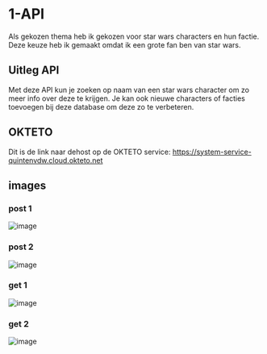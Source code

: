 # 1-API
Als gekozen thema heb ik gekozen voor star wars characters en hun factie.
Deze keuze heb ik gemaakt omdat ik een grote fan ben van star wars.

## Uitleg API
Met deze API kun je zoeken op naam van een star wars character om zo meer info over deze te krijgen.
Je kan ook nieuwe characters of facties toevoegen bij deze database om deze zo te verbeteren. 

## OKTETO 
Dit is de link naar dehost op de OKTETO service: https://system-service-quintenvdw.cloud.okteto.net

## images
### post 1
![image](https://github.com/QuintenVdW/apiquintenvdw/assets/104367615/5f5c04c4-6dac-4e15-93b9-a739b2ebb4d2)
### post 2
![image](https://github.com/QuintenVdW/apiquintenvdw/assets/104367615/bbe18f47-534c-4ebb-a821-1c621a6b2fe6)
### get 1
![image](https://github.com/QuintenVdW/apiquintenvdw/assets/104367615/5d229971-aa6c-423d-aa80-a4a4a54d6a05)
### get 2
![image](https://github.com/QuintenVdW/apiquintenvdw/assets/104367615/16ce5a9c-e6d4-4bc3-80ac-dec94fc06ce1)
